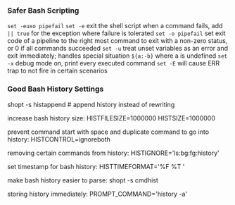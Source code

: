 ### Safer Bash Scripting
`set -euxo pipefail`
`set -e` exit the shell script when a command fails, add `|| true` for the exception where failure is tolerated
`set -o pipefail` set exit code of a pipeline to the right most command to exit with a non-zero status, or 0 if all commands succeeded
`set -u` treat unset variables as an error and exit immediately; handles special situation `${a:-b}` where a is undefined
`set -x` debug mode on, print every executed command
`set -E` will cause ERR trap to not fire in certain scenarios

### Good Bash History Settings
shopt -s histappend # append history instead of rewriting

increase bash history size:
HISTFILESIZE=1000000
HISTSIZE=1000000

prevent command start with space and duplicate command to go into history:
HISTCONTROL=ignoreboth

removing certain commands from history:
HISTIGNORE='ls:bg:fg:history'

set timestamp for bash history:
HISTTIMEFORMAT='%F %T '

make bash history easier to parse:
shopt -s cmdhist

storing history immediately:
PROMPT_COMMAND='history -a'
